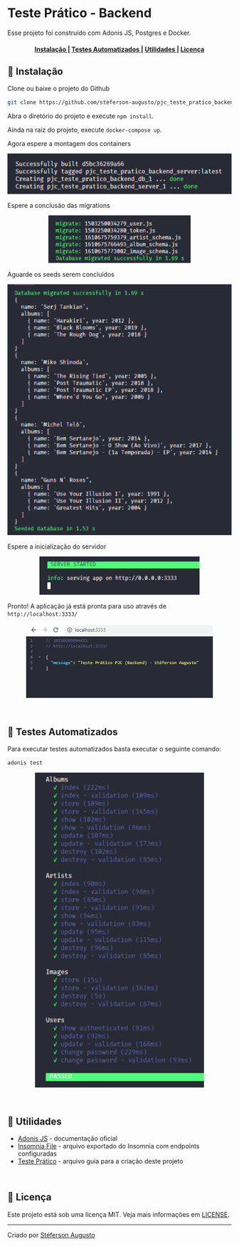 # Teste Prático - Backend

Esse projeto foi construído com Adonis JS, Postgres e Docker.

<h4 align="center">
  <a href="#started" >
    Instalação
  </a>
  |
  <a href="#tests" >
    Testes Automatizados
  </a>
  |
  <a href="#utils" >
    Utilidades
  </a>
  |
  <a href="#license" >
    Licença
  </a>
</h4>

<h2 name="started">🔧 Instalação</h2>

Clone ou baixe o projeto do Github

```bash
git clone https://github.com/steferson-augusto/pjc_teste_pratico_backend.git
```

Abra o diretório do projeto e execute `npm install`.

Ainda na raiz do projeto, execute `docker-compose up`.

Agora espere a montagem dos containers

<p align="center">
  <img src="./github/docker.png" alt="docker" width="600" >
</p>

Espere a conclusão das migrations

<p align="center">
  <img src="./github/migrations.png" alt="migrations" width="320" >
</p>

Aguarde os seeds serem concluídos

<p align="center">
  <img src="./github/seed.png" alt="seed" width="520" >
</p>

Espere a inicialização do servidor

<p align="center">
  <img src="./github/started.png" alt="iniciado" width="360" >
</p>

Pronto! A aplicação já está pronta para uso através de `http://localhost:3333/`

<p align="center">
  <img src="./github/access.png" alt="iniciado" width="420" >
</p>

<br/>
<h2 name="tests">🔧 Testes Automatizados</h2>

Para executar testes automatizados basta executar o seguinte comando:

```js
adonis test
```

<p align="center">
  <img src="./github/tests.png" alt="iniciado" width="380" >
</p>

<br/>
<h2 name="utils">📏 Utilidades</h2>

<ul>
  <li>
    <a href="https://adonisjs.com/docs/4.1/installation" target="_blank">Adonis JS</a>
    - documentação oficial
  </li>

  <li>
    <a href="https://github.com/steferson-augusto/pjc_teste_pratico_backend/blob/master/Insomnia_backend.json" target="_blank">Insomnia File</a> - arquivo exportado do Insomnia com endpoints configuradas
  </li>

  <li>
    <a href="https://drive.google.com/file/d/1QdF-veSF1TIU-oT4g_cnG5Qe3JxXPVtv/view" target="_blank">Teste Prático</a> - arquivo guia para a criação deste projeto
  </li>
</ul>

<br/>
<h2 name="license">📝 Licença</h2>
<p>Este projeto está sob uma licença MIT. Veja mais informações em <a href="https://github.com/steferson-augusto/puppeteer-image-name/blob/main/LICENSE" target="_blank">LICENSE</a>.</p>

---

<p>Criado por <a href="https://www.linkedin.com/in/st%C3%A9ferson-augusto-4b0b9b124/" target="_blank">Stéferson Augusto</a></p>
